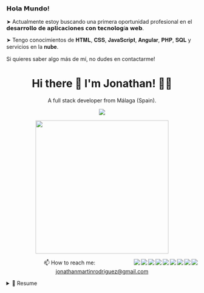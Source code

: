 ### 𝗛𝗼𝗹𝗮 𝗠𝘂𝗻𝗱𝗼! 

➤ Actualmente estoy buscando una primera oportunidad profesional en el 𝗱𝗲𝘀𝗮𝗿𝗿𝗼𝗹𝗹𝗼 𝗱𝗲 𝗮𝗽𝗹𝗶𝗰𝗮𝗰𝗶𝗼𝗻𝗲𝘀 𝗰𝗼𝗻 𝘁𝗲𝗰𝗻𝗼𝗹𝗼𝗴í𝗮 𝘄𝗲𝗯.

➤ Tengo conocimientos de 𝐇𝐓𝐌𝐋, 𝐂𝐒𝐒, 𝐉𝐚𝐯𝐚𝐒𝐜𝐫𝐢𝐩𝐭, 𝐀𝐧𝐠𝐮𝐥𝐚𝐫, 𝐏𝐇𝐏, 𝐒𝐐𝐋 y servicios en la 𝐧𝐮𝐛𝐞.

Si quieres saber algo más de mí, no dudes en contactarme!



<h1 align='center'>
  Hi there 👋 I'm Jonathan! 👨‍💻
</h1>

<p align='center'>
  A full stack developer from Málaga (Spain).
</p>




<p align='center'>
  
  <a href="https://www.linkedin.com/in/jonathan-martin-rodriguez/">
    <img src="https://img.shields.io/badge/linkedin-%230077B5.svg?&style=for-the-badge&logo=linkedin&logoColor=white" />
  </a>
  
</p>

<p align='center'>
  <a href="#"><img src="https://github-readme-stats.vercel.app/api?username=JoniMR&show_icons=true&count_private=true&theme=dark" width="350"></a>
</p>


<img align="right" src="https://img.shields.io/badge/HTML5-E34F26?style=for-the-badge&logo=html5&logoColor=white" />
<img align="right" src="https://img.shields.io/badge/CSS3-1572B6?style=for-the-badge&logo=css3&logoColor=white" />
<img align="right" src="https://img.shields.io/badge/JavaScript-323330?style=for-the-badge&logo=javascript&logoColor=F7DF1E" />
<img align="right" src="https://img.shields.io/badge/Angular-DD0031?style=for-the-badge&logo=angular&logoColor=white" />
<img align="right" src="https://img.shields.io/badge/PHP-777BB4?style=for-the-badge&logo=php&logoColor=white" />
<img align="right" src="https://img.shields.io/badge/MySQL-005C84?style=for-the-badge&logo=mysql&logoColor=white" />
<img align="right" src="https://img.shields.io/badge/MariaDB-003545?style=for-the-badge&logo=mariadb&logoColor=white" />
<img align="right" src="https://img.shields.io/badge/Amazon_AWS-FF9900?style=for-the-badge&logo=amazonaws&logoColor=white" />
<img align="right" src="https://img.shields.io/badge/Wordpress-21759B?style=for-the-badge&logo=wordpress&logoColor=white" />
  

<p align='center'>
  📫 How to reach me: <a href='jonathanmartinrodriguez@gmail.com'>jonathanmartinrodriguez@gmail.com</a>
</p>

<details>
  <summary>📃 Resume</summary>


## Education

  
- 📖 **Web Development**\
📆 2022 - moment
📍 **I.E.S Campanillas** - Málaga, Spain

- 📖 **Certificate of Higher Education - Industrial Automation and Robotics**\
📆 2019 - 2021
📍 **I.E.S Salesianos Palma del Río** - Córdoba, Spain
  
## Experience

- 💻 **PLC Programmer**\
📆 2021\
📍 **VEREDA SYSTEM SOTECONTROL, S.L** - Málaga, Spain
  
- 👨‍💻 **Arbitrage and Machted Betting specialist**\
📆 2016 - 2021\
📍 **Freelance** - Málaga, Spain
  
<img align="right" src="https://img.shields.io/badge/Xamarin%20Forms-3498DB?logo=xamarin&logoColor=white" />
